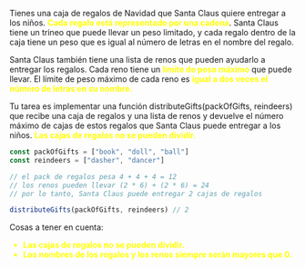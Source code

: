 Tienes una caja de regalos de Navidad que Santa Claus quiere entregar a los niños. <strong style="color:yellow">Cada regalo está representado por una cadena</strong>. Santa Claus tiene un trineo que puede llevar un peso limitado, y cada regalo dentro de la caja tiene un peso que es igual al número de letras en el nombre del regalo.

Santa Claus también tiene una lista de renos que pueden ayudarlo a entregar los regalos. Cada reno tiene un <strong style="color:yellow">límite de peso máximo</strong> que puede llevar. El límite de peso máximo de cada reno es <strong style="color:yellow">igual a dos veces el número de letras en su nombre.</strong>

Tu tarea es implementar una función distributeGifts(packOfGifts, reindeers) que recibe una caja de regalos y una lista de renos y devuelve el número máximo de cajas de estos regalos que Santa Claus puede entregar a los niños. <strong style="color:yellow">Las cajas de regalos no se pueden dividir.</strong>

```js
const packOfGifts = ["book", "doll", "ball"]
const reindeers = ["dasher", "dancer"]

// el pack de regalos pesa 4 + 4 + 4 = 12
// los renos pueden llevar (2 * 6) + (2 * 6) = 24
// por lo tanto, Santa Claus puede entregar 2 cajas de regalos

distributeGifts(packOfGifts, reindeers) // 2
```

Cosas a tener en cuenta:

<ul style="color:yellow">
<li><strong>Las cajas de regalos no se pueden dividir.</strong></li>
<li><strong>Los nombres de los regalos y los renos siempre serán mayores que 0.</strong></li>
